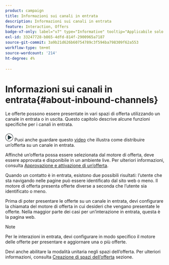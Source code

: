 ```yaml
---
product: campaign
title: Informazioni sui canali in entrata
description: Informazioni sui canali in entrata
feature: Interaction, Offers
badge-v7-only: label="v7" type="Informative" tooltip="Applicabile solo a Campaign Classic v7"
exl-id: 33247728-b865-4dfd-814f-2900965a7187
source-git-commit: 3a9b21d626b60754789c3f594ba798309f62a553
workflow-type: tm+mt
source-wordcount: '214'
ht-degree: 4%

---
```


# Informazioni sui canali in entrata{#about-inbound-channels}



Le offerte possono essere presentate in vari spazi di offerta utilizzando un canale in entrata o in uscita. Questo capitolo descrive alcune funzioni specifiche per i canali in entrata.

![](assets/do-not-localize/how-to-video.png) Puoi anche guardare questo [video](https://helpx.adobe.com/campaign/classic/how-to/deliver-an-offer-on-inbound-channel-in-acv6.html) che illustra come distribuire un’offerta su un canale in entrata.

Affinché un’offerta possa essere selezionata dal motore di offerta, deve essere approvata e disponibile in un ambiente live. Per ulteriori informazioni, consulta [Approvazione e attivazione di un’offerta](../../interaction/using/approving-and-activating-an-offer.md).

Quando un contatto è in entrata, esistono due possibili risultati: l’utente che sta navigando nelle pagine può essere identificato dal sito web o meno. Il motore di offerta presenta offerte diverse a seconda che l’utente sia identificato o meno.

Prima di poter presentare le offerte su un canale in entrata, devi configurare la chiamata del motore di offerta in cui desideri che vengano presentate le offerte. Nella maggior parte dei casi per un’interazione in entrata, questa è la pagina web.

>[!NOTE]
>
>Per le interazioni in entrata, devi configurare in modo specifico il motore delle offerte per presentare e aggiornare una o più offerte.
>
>Devi anche abilitare la modalità unitaria negli spazi dell’offerta. Per ulteriori informazioni, consulta [Creazione di spazi dell’offerta](../../interaction/using/creating-offer-spaces.md) sezione.
